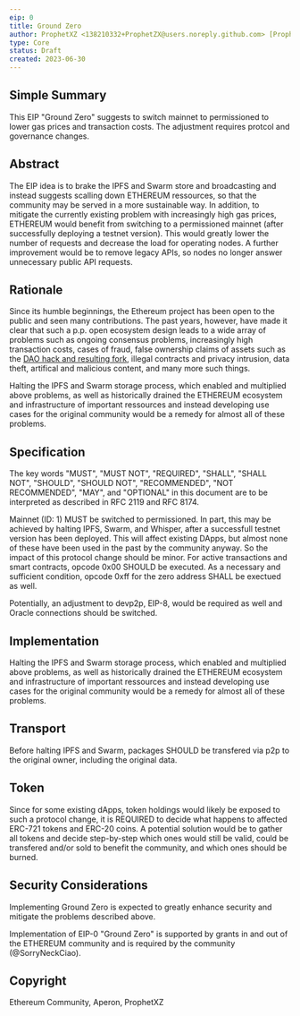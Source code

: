 ```yaml
---
eip: 0
title: Ground Zero
author: ProphetXZ <138210332+ProphetZX@users.noreply.github.com> [ProphetZX](https://github.com/ProphetZX)
type: Core
status: Draft
created: 2023-06-30
---
```


## Simple Summary

This EIP "Ground Zero" suggests to switch mainnet to permissioned to lower gas prices and transaction costs. The adjustment requires protcol and governance changes. 

## Abstract

The EIP idea is to brake the IPFS and Swarm store and broadcasting and instead suggests scalling down ETHEREUM ressources, so that the community may be served in a more sustainable way. In addition, to mitigate the currently existing problem with increasingly high gas prices, ETHEREUM would benefit from switching to a permissioned mainnet (after successfully deploying a testnet version). This would greatly lower the number of requests and decrease the load for operating nodes. A further improvement would be to remove legacy APIs, so nodes no longer answer unnecessary public API requests. 

## Rationale

Since its humble beginnings, the Ethereum project has been open to the public and seen many contributions. The past years, however, have made it clear that such a p.p. open ecosystem design leads to a wide array of problems such as ongoing consensus problems, increasingly high transaction costs, cases of fraud, false ownership claims of assets such as the [DAO hack and resulting fork](https://www.coindesk.com/learn/understanding-the-dao-attack/), illegal contracts and privacy intrusion, data theft, artifical and malicious content, and many more such things. 

Halting the IPFS and Swarm storage process, which enabled and multiplied above problems, as well as historically drained the ETHEREUM ecosystem and infrastructure of important ressources and instead developing use cases for the original community would be a remedy for almost all of these problems.

## Specification

The key words "MUST", "MUST NOT", "REQUIRED", "SHALL", "SHALL NOT", "SHOULD", "SHOULD NOT", "RECOMMENDED", "NOT RECOMMENDED", "MAY", and "OPTIONAL" in this document are to be interpreted as described in RFC 2119 and RFC 8174.

Mainnet (ID: 1) MUST be switched to permissioned. In part, this may be achieved by halting IPFS, Swarm, and Whisper, after a successfull testnet version has been deployed. This will affect existing DApps, but almost none of these have been used in the past by the community anyway. So the impact of this protocol change should be minor. For active transactions and smart contracts, opcode 0x00 SHOULD be executed. As a necessary and sufficient condition, opcode 0xff for the zero address SHALL be exectued as well.

Potentially, an adjustment to devp2p, EIP-8, would be required as well and Oracle connections should be switched.

## Implementation

Halting the IPFS and Swarm storage process, which enabled and multiplied above problems, as well as historically drained the ETHEREUM ecosystem and infrastructure of important ressources and instead developing use cases for the original community would be a remedy for almost all of these problems.

## Transport

Before halting IPFS and Swarm, packages SHOULD be transfered via p2p to the original owner, including the original data.

## Token

Since for some existing dApps, token holdings would likely be exposed to such a protocol change, it is REQUIRED to decide what happens to affected ERC-721 tokens and ERC-20 coins. A potential solution would be to gather all tokens and decide step-by-step which ones would still be valid, could be transfered and/or sold to benefit the community, and which ones should be burned.

## Security Considerations

Implementing Ground Zero is expected to greatly enhance security and mitigate the problems described above.

Implementation of EIP-0 "Ground Zero" is supported by grants in and out of the ETHEREUM community and is required by the community (@SorryNeckCiao).

## Copyright

Ethereum Community, Aperon, ProphetXZ
